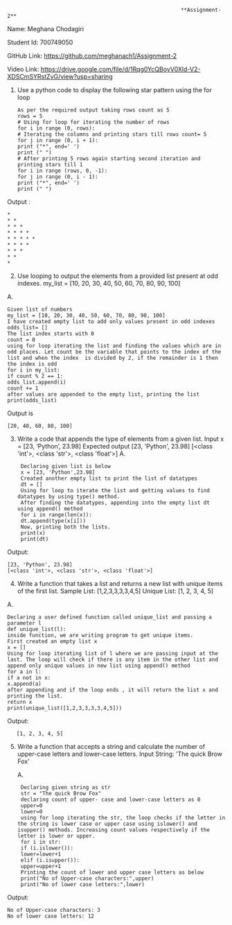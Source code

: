                                                             **Assignment-2**
    

Name: Meghana Chodagiri

Student Id: 700749050


GitHub Link: https://github.com/meghanach1/Assignment-2

Video Link:  https://drive.google.com/file/d/1Rqg0YcQBoyV0Xld-V2-XDSCmSYRstZvG/view?usp=sharing


  1.	Use a python code to display the following star pattern using the for loop


            As per the required output taking rows count as 5
            rows = 5
            # Using for loop for iterating the number of rows
            for i in range (0, rows):
            # Iterating the columns and printing stars till rows count= 5
            for j in range (0, i + 1):
            print ("*", end=' ')
            print (" ")
            # After printing 5 rows again starting second iteration and printing stars till 1
            for i in range (rows, 0, -1):
            for j in range (0, i - 1):
            print ("*", end=' ')
            print (" ")
 

 Output :
 
    *
    * *
    * * *
    * * * *
    * * * * *
    * * * *
    * * *
    * *
    *

2. Use looping to output the elements from a provided list present at odd indexes.
my_list = [10, 20, 30, 40, 50, 60, 70, 80, 90, 100]


A.

    Given list of numbers
    my_list = [10, 20, 30, 40, 50, 60, 70, 80, 90, 100]
    I have created empty list to add only values present in odd indexes
    odds_list= []
    The list index starts with 0
    count = 0
    using for loop iterating the list and finding the values which are in odd places. Let count be the variable that points to the index of the list and when the index  is divided by 2, if the remainder is 1 then the index is odd
    for i in my_list:
    if count % 2 == 1:
    odds_list.append(i)
    count += 1
    after values are appended to the empty list, printing the list
    print(odds_list)

Output is 

    [20, 40, 60, 80, 100]

3. Write a code that appends the type of elements from a given list.
Input
x = [23, ‘Python’, 23.98]
Expected output
[23, 'Python', 23.98]
[<class 'int'>, <class 'str'>, <class 'float'>]
A.

        Declaring given list is below
        x = [23, 'Python',23.98]
        Created another empty list to print the list of datatypes
        dt = []
        Using for loop to iterate the list and getting values to find datatypes by using type() method.
        After finding the datatypes, appending into the empty list dt using append() method
        for i in range(len(x)):
        dt.append(type(x[i]))
        Now, printing both the lists.
        print(x)
        print(dt)


Output:
    
    [23, 'Python', 23.98]
    [<class 'int'>, <class 'str'>, <class 'float'>]

4. Write a function that takes a list and returns a new list with unique items of the first list.
Sample List: [1,2,3,3,3,3,4,5]
Unique List: [1, 2, 3, 4, 5]

A.

    Declaring a user defined function called unique_list and passing a parameter l
    def unique_list(l):
    inside function, we are writing program to get unique items.
    First created an empty list x
    x = []
    Using for loop iterating list of l where we are passing input at the last. The loop will check if there is any item in the other list and append only unique values in new list using append() method
    for a in l:
    if a not in x:
    x.append(a)
    after appending and if the loop ends , it will return the list x and printing the list.
    return x
    print(unique_list([1,2,3,3,3,3,4,5]))


Output:
       
       [1, 2, 3, 4, 5]

5. Write a function that accepts a string and calculate the number of upper-case letters and lower-case
letters.
Input String: 'The quick Brow Fox'

    A.
    
        Declaring given string as str
        str = "The quick Brow Fox"
        declaring count of upper- case and lower-case letters as 0
        upper=0
        lower=0
        using for loop iterating the str, the loop checks if the letter in the string is lower case or upper case using islower() and isupper() methods. Increasing count values respectively if the letter is lower or upper.
        for i in str:
        if (i.islower()):
        lower=lower+1
        elif (i.isupper()):
        upper=upper+1
        Printing the count of lower and upper case letters as below
        print("No of Upper-case characters:",upper)
        print("No of lower case letters:",lower)

 
Output:

    No of Upper-case characters: 3
    No of lower case letters: 12


